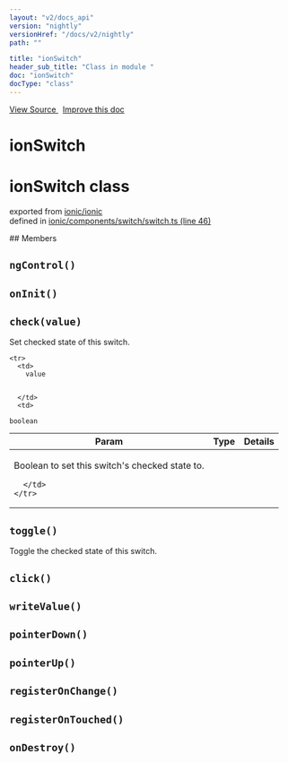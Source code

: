```yaml
---
layout: "v2/docs_api"
version: "nightly"
versionHref: "/docs/v2/nightly"
path: ""

title: "ionSwitch"
header_sub_title: "Class in module "
doc: "ionSwitch"
docType: "class"
---
```



<div class="improve-docs">
  <a href='http://github.com/driftyco/ionic/tree/master/#L'>
    View Source
  </a>
  &nbsp;
  <a href='http://github.com/driftyco/ionic/edit/master/#L'>
    Improve this doc
  </a>
</div>




<h1 class="api-title">

  ionSwitch



</h1>







<h1 class="class export">ionSwitch <span class="type">class</span></h1>
<p class="module">exported from <a href='undefined'>ionic/ionic</a><br/>
defined in <a href="https://github.com/driftyco/ionic2/tree/master/ionic/components/switch/switch.ts#L46-L251">ionic/components/switch/switch.ts (line 46)</a>
</p>
<p></p>
## Members

<div id="ngControl"></div>
<h2>
  <code>ngControl()</code>

</h2>












<div id="onInit"></div>
<h2>
  <code>onInit()</code>

</h2>












<div id="check"></div>
<h2>
  <code>check(value)</code>

</h2>

Set checked state of this switch.



<table class="table" style="margin:0;">
  <thead>
    <tr>
      <th>Param</th>
      <th>Type</th>
      <th>Details</th>
    </tr>
  </thead>
  <tbody>
    
    <tr>
      <td>
        value
        
        
      </td>
      <td>
        
  <code>boolean</code>
      </td>
      <td>
        <p>Boolean to set this switch&#39;s checked state to.</p>

        
      </td>
    </tr>
    
  </tbody>
</table>









<div id="toggle"></div>
<h2>
  <code>toggle()</code>

</h2>

Toggle the checked state of this switch.











<div id="click"></div>
<h2>
  <code>click()</code>

</h2>












<div id="writeValue"></div>
<h2>
  <code>writeValue()</code>

</h2>












<div id="pointerDown"></div>
<h2>
  <code>pointerDown()</code>

</h2>












<div id="pointerUp"></div>
<h2>
  <code>pointerUp()</code>

</h2>












<div id="registerOnChange"></div>
<h2>
  <code>registerOnChange()</code>

</h2>












<div id="registerOnTouched"></div>
<h2>
  <code>registerOnTouched()</code>

</h2>












<div id="onDestroy"></div>
<h2>
  <code>onDestroy()</code>

</h2>












